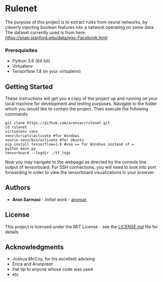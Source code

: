 # Rulenet

The purpose of this project is to extract rules from neural networks, by cleverly injecting boolean features into a network operating on  some data. The dataset currently used is from here: https://snap.stanford.edu/data/ego-Facebook.html

### Prerequisites

* Python 3.6 (64 bit)
* Virtualenv
* Tensorflow 1.8 (in your virtualenv)

## Getting Started

These instructions will get you a copy of the project up and running on your local machine for development and testing purposes. Navigate to the folder which you would like to contain the project. Then execute the following commands:

```
git clone https://github.com/aronsar/rulenet.git
cd rulenet
virtualenv venv
venv\Scripts\activate #for Windows
source venv/bin/activate #for Ubuntu
pip install tensorflow=1.8 #use == for Windows instead of =
python main.py
tensorboard --logdir ./tf_logs
```

Now you may navigate to the webpage as directed by the console line output of tensorboard. For SSH connections, you will need to look into port forwarding in order to view the tensorboard visualizations in your browser.

## Authors

* **Aron Sarmasi** - *Initial work* - [aronsar](https://github.com/aronsar)

## License

This project is licensed under the MIT License - see the [LICENSE.md](LICENSE.md) file for details

## Acknowledgments

* Joshua McCoy, for his excellent advising
* Erica and Arunpreet
* Hat tip to anyone whose code was used
* etc
